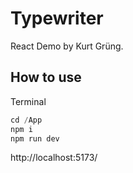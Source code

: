 # Typewriter 

React Demo by Kurt Grüng.

## How to use

Terminal

```js
cd /App
npm i
npm run dev
```
http://localhost:5173/